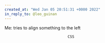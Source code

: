 ```yaml
---
created_at: "Wed Jan 05 20:51:31 +0000 2022"
in_reply_to: @leo_guinan
---
```


Me: tries to align something to the left 

                                 CSS